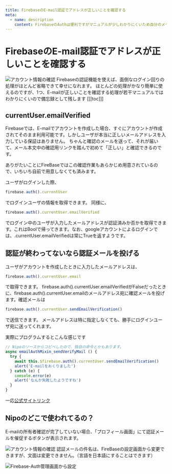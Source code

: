 ```yaml
---
title: FirebaseのE-mail認証でアドレスが正しいことを確認する
meta:
  - name: description
    content: FirebaseのAuthは便利ですがマニュアルが少しわかりにくいため自分のメモも兼ねて書きました
---
```


# FirebaseのE-mail認証でアドレスが正しいことを確認する
![アカウント情報の確認](/dev/d1-1.png)
Firebaseの認証機能を使えば、面倒なログイン回りの処理がほとんど省略できて幸せになれます。
ほとんどの処理がかなり簡単に使えるのですが、1つ、E-mailが正しいことを確認する処理が若干マニュアルではわかりにくいので備忘録として残します
[[[toc]]]

## currentUser.emailVerified
Firebaseでは、E-mailでアカウントを作成した場合、すぐにアカウントが作成されてそのまま利用可能です。しかしユーザが本当に正しいメールアドレスを入力している保証はありません。
ちゃんと確認のメールを送って、それが届いて、メール本文中の確認用リンクを踏んで初めて「正しい」と確認できるのです。

ありがたいことにFireBaseではこの確認作業もあらかじめ用意されているので、いちいち自前で用意しなくても済みます。

ユーザがログインした際、

``` js
firebase.auth().currentUser
```
でログインユーザの情報を取得できます。
同様に、
``` js
firebase.auth().currentUser.emailVerified
```
でログイン中のユーザが入力したメールアドレスが認証済みか否かを取得できます。これはBoolで帰ってきます。なお、googleアカウントによるログインでは、.currentUser.emailVerifiedは常にTrueを返すようです。

## 認証が終わってないなら認証メールを投げる
ユーザがアカウントを作成したときに入力したメールアドレスは、

``` js
firebase.auth().currentUser.email
```
で取得できます。
firebase.auth().currentUser.emailVerifiedがFalseだったときに、firebase.auth().currentUser.emailのメールアドレス宛に確認メールを投げます。確認メールは
``` js
firebase.auth().currentUser.sendEmailVerification()
```
で送信できます。
メールアドレスは特に指定しなくても、勝手にログインユーザ宛に送ってくれます。

実際にプログラムするとこんな感じです
``` js
// Nipoのソースからコピペしたので、独自の命令とかもあります。
async emailAuthMixin_sendVerifyMail () {
  try {
    await this.$firebase.auth().currentUser.sendEmailVerification()
    alert('E-mailをおくりました')
  } catch (e) {
    console.error(e)
    alert('なんか失敗したようですね') 
  }
}
```
一応[公式サイトリンク](https://firebase.google.com/docs/auth/web/manage-users?hl=ja#send_a_user_a_verification_email)

## Nipoのどこで使われてるの？
E-mailの所有者確認が完了していない場合、「プロフィール画面」にて認証メールを催促するボタンが表示されます。

![アカウント情報の確認](/dev/d1-1.png)
認証メールの件名は、FireBaseの設定画面から変更できますが、文面は変更できません。（言語を日本語にすることはできます）

![Firebase-Auth管理画面から設定](/dev/d1-2.png)

